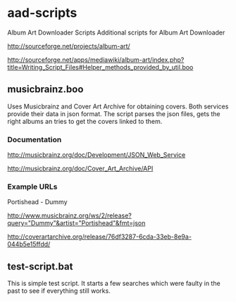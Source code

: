 aad-scripts
===========
Album Art Downloader Scripts
Additional scripts for Album Art Downloader

http://sourceforge.net/projects/album-art/

http://sourceforge.net/apps/mediawiki/album-art/index.php?title=Writing_Script_Files#Helper_methods_provided_by_util.boo


musicbrainz.boo
--------
Uses Musicbrainz and Cover Art Archive for obtaining covers. Both services provide their data in json format. The script parses the json files, gets the right albums an tries to get the covers linked to them.

### Documentation
http://musicbrainz.org/doc/Development/JSON_Web_Service

http://musicbrainz.org/doc/Cover_Art_Archive/API

### Example URLs
Portishead - Dummy

http://www.musicbrainz.org/ws/2/release?query="Dummy"&artist="Portishead"&fmt=json

http://coverartarchive.org/release/76df3287-6cda-33eb-8e9a-044b5e15ffdd/


test-script.bat
--------
This is simple test script. It starts a few searches which were faulty in the past to see if everything still works.
